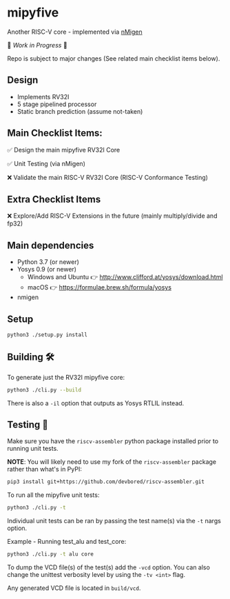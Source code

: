 # mipyfive
Another RISC-V core - implemented via [nMigen](https://github.com/m-labs/nmigen)

🚧 *Work in Progress* 🚧

Repo is subject to major changes (See related main checklist items below).

## Design
- Implements RV32I
- 5 stage pipelined processor
- Static branch prediction (assume not-taken)

## Main Checklist Items:
✅ Design the main mipyfive RV32I Core

✅ Unit Testing (via nMigen)

❌ Validate the main RISC-V RV32I Core (RISC-V Conformance Testing)

## Extra Checklist Items
❌ Explore/Add RISC-V Extensions in the future (mainly multiply/divide and fp32)

## Main dependencies
- Python 3.7 (or newer)
- Yosys 0.9 (or newer)
    - Windows and Ubuntu 👉 http://www.clifford.at/yosys/download.html
    - macOS 👉 https://formulae.brew.sh/formula/yosys
- nmigen

## Setup
```Bash
python3 ./setup.py install
```

## Building 🛠️
To generate just the RV32I mipyfive core:
```Bash
python3 ./cli.py --build
```
There is also a `-il` option that outputs as Yosys RTLIL instead.

## Testing 🧪
Make sure you have the `riscv-assembler` python package installed prior to running unit tests.

**NOTE**: You will likely need to use my fork of the `riscv-assembler` package rather than what's in PyPI:
```Bash
pip3 install git+https://github.com/devbored/riscv-assembler.git
```

To run all the mipyfive unit tests:
```Bash
python3 ./cli.py -t
```

Individual unit tests can be ran by passing the test name(s) via the `-t` nargs option.

Example - Running test_alu and test_core:
```Bash
python3 ./cli.py -t alu core
```

To dump the VCD file(s) of the test(s) add the `-vcd` option. You can also change the unittest verbosity
level by using the `-tv <int>` flag.

Any generated VCD file is located in `build/vcd`.
